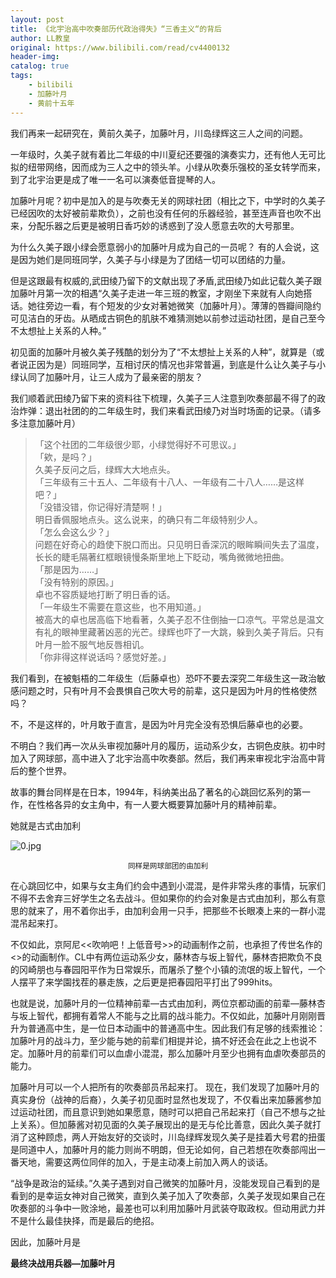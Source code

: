 ```yaml
---
layout: post
title: 《北宇治高中吹奏部历代政治得失》“三香主义“的背后
author: LL教皇
original: https://www.bilibili.com/read/cv4400132
header-img: 
catalog: true
tags:
    - bilibili
    - 加藤叶月
    - 黄前十五年
---
```


我们再来一起研究在，黄前久美子，加藤叶月，川岛绿辉这三人之间的问题。

一年级时，久美子就有着比二年级的中川夏纪还要强的演奏实力，还有他人无可比拟的纽带网络，因而成为三人之中的领头羊。小绿从吹奏乐强校的圣女转学而来，到了北宇治更是成了唯一一名可以演奏低音提琴的人。

加藤叶月呢？初中是加入的是与吹奏无关的网球社团（相比之下，中学时的久美子已经因吹的太好被前辈欺负），之前也没有任何的乐器经验，甚至连声音也吹不出来，分配乐器之后更是被明日香巧妙的诱惑到了没人愿意去吹的大号那里。

为什么久美子跟小绿会愿意弱小的加藤叶月成为自己的一员呢？
有的人会说，这是因为她们是同班同学，久美子与小绿是为了团结一切可以团结的力量。

但是这跟最有权威的,武田绫乃留下的文献出现了矛盾,武田绫乃如此记载久美子跟加藤叶月第一次的相遇“久美子走进一年三班的教室，才刚坐下来就有人向她搭话。她往旁边一看，有个短发的少女对著她微笑（加藤叶月）。薄薄的唇瓣间隐约可见洁白的牙齿。从晒成古铜色的肌肤不难猜测她以前参过运动社团，是自己至今不太想扯上关系的人种。”

初见面的加藤叶月被久美子残酷的划分为了“不太想扯上关系的人种”，就算是（或者说正因为是）同班同学，互相讨厌的情况也非常普遍，到底是什么让久美子与小绿认同了加藤叶月，让三人成为了最亲密的朋友？

我们顺着武田绫乃留下来的资料往下梳理，久美子三人注意到吹奏部最不得了的政治炸弹：退出社团的的二年级生时，我们来看武田绫乃对当时场面的记录。（请多多注意加藤叶月）

>「这个社团的二年级很少耶，小绿觉得好不可思议。」  
>「欸，是吗？」  
>久美子反问之后，绿辉大大地点头。  
>「三年级有三十五人、二年级有十八人、一年级有二十八人……是这样吧？」  
>「没错没错，你记得好清楚啊！」  
>明日香佩服地点头。这么说来，的确只有二年级特别少人。  
>「怎么会这么少？」  
>问题在好奇心的趋使下脱口而出。只见明日香深沉的眼眸瞬间失去了温度，长长的睫毛隔著红框眼镜慢条斯里地上下眨动，嘴角微微地扭曲。  
>「那是因为……」  
>「没有特别的原因。」  
>卓也不容质疑地打断了明日香的话。  
>「一年级生不需要在意这些，也不用知道。」  
>被高大的卓也居高临下地看著，久美子忍不住倒抽一口凉气。平常总是温文有礼的眼神里藏著凶恶的光芒。绿辉也吓了一大跳，躲到久美子背后。只有叶月一脸不服气地反唇相讥。  
>「你非得这样说话吗？感觉好差。」

我们看到，在被魁梧的二年级生（后藤卓也）恐吓不要去深究二年级生这一政治敏感问题之时，只有叶月不会畏惧自己吹大号的前辈，这只是因为叶月的性格使然吗？

不，不是这样的，叶月敢于直言，是因为叶月完全没有恐惧后藤卓也的必要。

不明白？我们再一次从头审视加藤叶月的履历，运动系少女，古铜色皮肤。初中时加入了网球部，高中进入了北宇治高中吹奏部。然后，我们再来审视北宇治高中背后的整个世界。

故事的舞台同样是在日本，1994年，科纳美出品了著名的心跳回忆系列的第一作，在性格各异的女主角中，有一人要大概要算加藤叶月的精神前辈。

她就是古式由加利

![0.jpg](https://s2.loli.net/2023/04/24/agXeLuWxriKbpkO.jpg)
<div style="text-align:center">
    <span><small>同样是网球部团的由加利</small></span>
</div>

在心跳回忆中，如果与女主角们约会中遇到小混混，是件非常头疼的事情，玩家们不得不去舍弃三好学生之名去战斗。但如果你的约会对象是古式由加利，那么有意思的就来了，用不着你出手，由加利会用一只手，把那些不长眼凑上来的一群小混混吊起来打。

不仅如此，京阿尼<<吹响吧！上低音号>>的动画制作之前，也承担了传世名作的<<CLNNAD>>的动画制作。CL中有两位运动系少女，藤林杏与坂上智代，藤林杏把欺负不良的冈崎朋也与春园阳平作为日常娱乐，而屠杀了整个小镇的流氓的坂上智代，一个人摆平了来学園找茬的暴走族，之后更是把春园阳平打出了999hits。

也就是说，加藤叶月的一位精神前辈—古式由加利，两位京都动画的前辈—藤林杏与坂上智代，都拥有着常人不能与之比肩的战斗能力。不仅如此，加藤叶月刚刚晋升为普通高中生，是一位日本动画中的普通高中生。因此我们有足够的线索推论：加藤叶月的战斗力，至少能与她的前辈们相提并论，搞不好还会在此之上也说不定。加藤叶月的前辈们可以血虐小混混，那么加藤叶月至少也拥有血虐吹奏部员的能力。

加藤叶月可以一个人把所有的吹奏部员吊起来打。
现在，我们发现了加藤叶月的真实身份（战神的后裔），久美子初见面时显然也发现了，不仅看出来加藤酱参加过运动社团，而且意识到她如果愿意，随时可以把自己吊起来打（自己不想与之扯上关系）。但加藤酱对初见面的久美子展现出的是无与伦比善意，因此久美子就打消了这种顾虑，两人开始友好的交谈时，川岛绿辉发现久美子是挂着大号君的扭蛋是同道中人，加藤叶月的能力则尚不明朗，但无论如何，自己若想在吹奏部闯出一番天地，需要这两位同伴的加入，于是主动凑上前加入两人的谈话。

“战争是政治的延续。”久美子遇到对自己微笑的加藤叶月，没能发现自己看到的是看到的是幸运女神对自己微笑，直到久美子加入了吹奏部，久美子发现如果自己在吹奏部的斗争中一败涂地，最差也可以利用加藤叶月武装夺取政权。但动用武力并不是什么最佳抉择，而是最后的绝招。

因此，加藤叶月是

**最终决战用兵器—加藤叶月**
